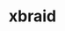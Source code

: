 ---
title: "xbraid"
layout: cache
categories: [package, develop]
meta: {"compilers": ["gcc@13.2.0", "gcc@7.5.0"], "num_specs": 57, "num_specs_by_stack": {"radiuss": 3, "root": 57}, "oss": ["ubuntu18.04", "ubuntu24.04"], "platforms": ["linux"], "stacks": ["radiuss", "root"], "targets": ["x86_64_v3"], "versions": ["3.1.0"]}
spec_details: [{"compiler": "gcc@7.5.0", "hash": "3odm25e6qugqvzrfq7wgdvigsnke5ojv", "os": "ubuntu18.04", "platform": "linux", "size": "-", "stacks": ["root"], "target": "x86_64_v3", "variants": ["build_system=makefile"], "versions": ["3.1.0"]}, {"compiler": "gcc@7.5.0", "hash": "4e36eraeg6gmvzbj43oixnq72ltoghsy", "os": "ubuntu18.04", "platform": "linux", "size": "-", "stacks": ["root"], "target": "x86_64_v3", "variants": ["build_system=makefile"], "versions": ["3.1.0"]}, {"compiler": "gcc@13.2.0", "hash": "4ssrxeh4pqcfqirgol7c6aaa25hgzdtz", "os": "ubuntu24.04", "platform": "linux", "size": "-", "stacks": ["root"], "target": "x86_64_v3", "variants": ["build_system=makefile"], "versions": ["3.1.0"]}, {"compiler": "gcc@7.5.0", "hash": "4sx2ymfvru5csy3dccvpxuzwfz6vqen6", "os": "ubuntu18.04", "platform": "linux", "size": "-", "stacks": ["root"], "target": "x86_64_v3", "variants": ["build_system=makefile"], "versions": ["3.1.0"]}, {"compiler": "gcc@7.5.0", "hash": "5ms5sztrj7mp4f2r3ntsieo2a2ph7pv2", "os": "ubuntu18.04", "platform": "linux", "size": "-", "stacks": ["root"], "target": "x86_64_v3", "variants": ["build_system=makefile"], "versions": ["3.1.0"]}, {"compiler": "gcc@7.5.0", "hash": "5phan5dgauqaqscsbzc574sg2ybasohi", "os": "ubuntu18.04", "platform": "linux", "size": "-", "stacks": ["root"], "target": "x86_64_v3", "variants": ["build_system=makefile"], "versions": ["3.1.0"]}, {"compiler": "gcc@7.5.0", "hash": "5xbilpx6ndnq7wonweqmgqaojcphoqey", "os": "ubuntu18.04", "platform": "linux", "size": "-", "stacks": ["root"], "target": "x86_64_v3", "variants": ["build_system=makefile"], "versions": ["3.1.0"]}, {"compiler": "gcc@7.5.0", "hash": "64fhwjwbxmcfbcg5cujmuppwlbx2zkua", "os": "ubuntu18.04", "platform": "linux", "size": "-", "stacks": ["root"], "target": "x86_64_v3", "variants": ["build_system=makefile"], "versions": ["3.1.0"]}, {"compiler": "gcc@7.5.0", "hash": "64lnc2vg2juuog2v4xvykapedemy4eb5", "os": "ubuntu18.04", "platform": "linux", "size": "-", "stacks": ["root"], "target": "x86_64_v3", "variants": ["build_system=makefile"], "versions": ["3.1.0"]}, {"compiler": "gcc@7.5.0", "hash": "72dlhlvf3jzjbjonzqtrn53sjtbihg42", "os": "ubuntu18.04", "platform": "linux", "size": "-", "stacks": ["root"], "target": "x86_64_v3", "variants": ["build_system=makefile"], "versions": ["3.1.0"]}, {"compiler": "gcc@7.5.0", "hash": "773llqrfax2b63rhb3t2qphlp7bx6brv", "os": "ubuntu18.04", "platform": "linux", "size": "-", "stacks": ["root"], "target": "x86_64_v3", "variants": ["build_system=makefile"], "versions": ["3.1.0"]}, {"compiler": "gcc@7.5.0", "hash": "7rqc3gswhjainiskc4slchoq3y2d4plr", "os": "ubuntu18.04", "platform": "linux", "size": "-", "stacks": ["root"], "target": "x86_64_v3", "variants": ["build_system=makefile"], "versions": ["3.1.0"]}, {"compiler": "gcc@7.5.0", "hash": "a6ute6msssxxryf6x67xguzkbr664eld", "os": "ubuntu18.04", "platform": "linux", "size": "-", "stacks": ["root"], "target": "x86_64_v3", "variants": ["build_system=makefile"], "versions": ["3.1.0"]}, {"compiler": "gcc@13.2.0", "hash": "at2qtvhle6kfwkj23gywb3a4i6mjnajr", "os": "ubuntu24.04", "platform": "linux", "size": "-", "stacks": ["root"], "target": "x86_64_v3", "variants": ["build_system=makefile"], "versions": ["3.1.0"]}, {"compiler": "gcc@7.5.0", "hash": "axgifstfxlwidukxvtgwy52b4hzeg2fk", "os": "ubuntu18.04", "platform": "linux", "size": "-", "stacks": ["root"], "target": "x86_64_v3", "variants": ["build_system=makefile"], "versions": ["3.1.0"]}, {"compiler": "gcc@7.5.0", "hash": "ayqnbj44mnhbemp3lrqontj6xnt2kzpo", "os": "ubuntu18.04", "platform": "linux", "size": "-", "stacks": ["root"], "target": "x86_64_v3", "variants": ["build_system=makefile"], "versions": ["3.1.0"]}, {"compiler": "gcc@7.5.0", "hash": "bm6hiveoy7k57dxsk7kgt76y32ji52zy", "os": "ubuntu18.04", "platform": "linux", "size": "-", "stacks": ["root"], "target": "x86_64_v3", "variants": ["build_system=makefile"], "versions": ["3.1.0"]}, {"compiler": "gcc@7.5.0", "hash": "cpcjyqi2ptvneuvmisw4vf7xra6qlftp", "os": "ubuntu18.04", "platform": "linux", "size": "-", "stacks": ["root"], "target": "x86_64_v3", "variants": ["build_system=makefile"], "versions": ["3.1.0"]}, {"compiler": "gcc@13.2.0", "hash": "cvit3bfejdi6ic4sa5ca4ovujxtl4kld", "os": "ubuntu24.04", "platform": "linux", "size": "-", "stacks": ["root"], "target": "x86_64_v3", "variants": ["build_system=makefile"], "versions": ["3.1.0"]}, {"compiler": "gcc@7.5.0", "hash": "d3iss6vqaz5zwbk6ztgrhg4dneuseqzl", "os": "ubuntu18.04", "platform": "linux", "size": "-", "stacks": ["root"], "target": "x86_64_v3", "variants": ["build_system=makefile"], "versions": ["3.1.0"]}, {"compiler": "gcc@7.5.0", "hash": "djsacju74xnqwo2mvie7omnzxx7lmjmg", "os": "ubuntu18.04", "platform": "linux", "size": "-", "stacks": ["root"], "target": "x86_64_v3", "variants": ["build_system=makefile"], "versions": ["3.1.0"]}, {"compiler": "gcc@7.5.0", "hash": "e2dyvmmbrrz6p63zd5ro3bxlwozne47u", "os": "ubuntu18.04", "platform": "linux", "size": "-", "stacks": ["root"], "target": "x86_64_v3", "variants": ["build_system=makefile"], "versions": ["3.1.0"]}, {"compiler": "gcc@7.5.0", "hash": "ensiyqo74om6v77vm7onaqawofkflma3", "os": "ubuntu18.04", "platform": "linux", "size": "-", "stacks": ["root"], "target": "x86_64_v3", "variants": ["build_system=makefile"], "versions": ["3.1.0"]}, {"compiler": "gcc@13.2.0", "hash": "f34vtrjddos6gl7ipx7icum6mhcmykov", "os": "ubuntu24.04", "platform": "linux", "size": "-", "stacks": ["root"], "target": "x86_64_v3", "variants": ["build_system=makefile"], "versions": ["3.1.0"]}, {"compiler": "gcc@7.5.0", "hash": "fpzhprasdklogeem4cr7wwcfy4qyblx2", "os": "ubuntu18.04", "platform": "linux", "size": "-", "stacks": ["root"], "target": "x86_64_v3", "variants": ["build_system=makefile"], "versions": ["3.1.0"]}, {"compiler": "gcc@7.5.0", "hash": "gb3odes35bdiqkx27fxmmq5yybwkcvqh", "os": "ubuntu18.04", "platform": "linux", "size": "-", "stacks": ["root"], "target": "x86_64_v3", "variants": ["build_system=makefile"], "versions": ["3.1.0"]}, {"compiler": "gcc@13.2.0", "hash": "gjos7jss2bidvuhr5q4ipwj4oxo5vurg", "os": "ubuntu24.04", "platform": "linux", "size": "-", "stacks": ["root"], "target": "x86_64_v3", "variants": ["build_system=makefile"], "versions": ["3.1.0"]}, {"compiler": "gcc@7.5.0", "hash": "hjpdfmj43k6dg5kc7sc6pdnc5skmr4p4", "os": "ubuntu18.04", "platform": "linux", "size": "-", "stacks": ["root"], "target": "x86_64_v3", "variants": ["build_system=makefile"], "versions": ["3.1.0"]}, {"compiler": "gcc@7.5.0", "hash": "hkpytcijsvce5og62mjzs57wrodokcz6", "os": "ubuntu18.04", "platform": "linux", "size": "-", "stacks": ["root"], "target": "x86_64_v3", "variants": ["build_system=makefile"], "versions": ["3.1.0"]}, {"compiler": "gcc@7.5.0", "hash": "i5wqh6ijzc47xicwxtdialylr2p3gzvu", "os": "ubuntu18.04", "platform": "linux", "size": "-", "stacks": ["root"], "target": "x86_64_v3", "variants": ["build_system=makefile"], "versions": ["3.1.0"]}, {"compiler": "gcc@13.2.0", "hash": "ir3cvvxii5tzzpdrhyneaof2auislf4g", "os": "ubuntu24.04", "platform": "linux", "size": "-", "stacks": ["radiuss", "root"], "target": "x86_64_v3", "variants": ["build_system=makefile"], "versions": ["3.1.0"]}, {"compiler": "gcc@7.5.0", "hash": "j54hkw35x7lmfypzcs7ses42yrzngmow", "os": "ubuntu18.04", "platform": "linux", "size": "-", "stacks": ["root"], "target": "x86_64_v3", "variants": ["build_system=makefile"], "versions": ["3.1.0"]}, {"compiler": "gcc@13.2.0", "hash": "jt2ua5k3w3wja6y7pfhdp24qsvbghodi", "os": "ubuntu24.04", "platform": "linux", "size": "-", "stacks": ["root"], "target": "x86_64_v3", "variants": ["build_system=makefile"], "versions": ["3.1.0"]}, {"compiler": "gcc@7.5.0", "hash": "jumccpov4hfe3j6osu3pu32c76tdqwlq", "os": "ubuntu18.04", "platform": "linux", "size": "-", "stacks": ["root"], "target": "x86_64_v3", "variants": ["build_system=makefile"], "versions": ["3.1.0"]}, {"compiler": "gcc@7.5.0", "hash": "jy7blwc4pofp4g5w53spzf4aa3mqqd4c", "os": "ubuntu18.04", "platform": "linux", "size": "-", "stacks": ["root"], "target": "x86_64_v3", "variants": ["build_system=makefile"], "versions": ["3.1.0"]}, {"compiler": "gcc@7.5.0", "hash": "jz52f45jyq73fkwczdwck5gj42ihnxyr", "os": "ubuntu18.04", "platform": "linux", "size": "-", "stacks": ["root"], "target": "x86_64_v3", "variants": ["build_system=makefile"], "versions": ["3.1.0"]}, {"compiler": "gcc@13.2.0", "hash": "kzvbaeteuljf6h4gje62vgnj6xertwac", "os": "ubuntu24.04", "platform": "linux", "size": "-", "stacks": ["root"], "target": "x86_64_v3", "variants": ["build_system=makefile"], "versions": ["3.1.0"]}, {"compiler": "gcc@7.5.0", "hash": "lfpsumzu3liwudbqkuyymukziu5oe7ly", "os": "ubuntu18.04", "platform": "linux", "size": "-", "stacks": ["root"], "target": "x86_64_v3", "variants": ["build_system=makefile"], "versions": ["3.1.0"]}, {"compiler": "gcc@13.2.0", "hash": "m6wzvxnp65jvmw5fetrwlotrtfu3w23c", "os": "ubuntu24.04", "platform": "linux", "size": "-", "stacks": ["root"], "target": "x86_64_v3", "variants": ["build_system=makefile"], "versions": ["3.1.0"]}, {"compiler": "gcc@7.5.0", "hash": "nqgpo43imh7qux2kltuevabc6dnv7ii4", "os": "ubuntu18.04", "platform": "linux", "size": "-", "stacks": ["root"], "target": "x86_64_v3", "variants": ["build_system=makefile"], "versions": ["3.1.0"]}, {"compiler": "gcc@13.2.0", "hash": "oij75ddre6is7bdnypqgz6nay7x3ixlq", "os": "ubuntu24.04", "platform": "linux", "size": "-", "stacks": ["radiuss", "root"], "target": "x86_64_v3", "variants": ["build_system=makefile"], "versions": ["3.1.0"]}, {"compiler": "gcc@7.5.0", "hash": "p4hxt6cxjq7vp2kas3soq3drmpxhtzfg", "os": "ubuntu18.04", "platform": "linux", "size": "-", "stacks": ["root"], "target": "x86_64_v3", "variants": ["build_system=makefile"], "versions": ["3.1.0"]}, {"compiler": "gcc@7.5.0", "hash": "pmlwwgwwzqogth7v4xu5l67zuan44bhe", "os": "ubuntu18.04", "platform": "linux", "size": "-", "stacks": ["root"], "target": "x86_64_v3", "variants": ["build_system=makefile"], "versions": ["3.1.0"]}, {"compiler": "gcc@7.5.0", "hash": "qyipfvpyap4p527w337cmhnj7wkiydse", "os": "ubuntu18.04", "platform": "linux", "size": "-", "stacks": ["root"], "target": "x86_64_v3", "variants": ["build_system=makefile"], "versions": ["3.1.0"]}, {"compiler": "gcc@7.5.0", "hash": "r5dqq7uzflzezxn2b23436avk4emcknq", "os": "ubuntu18.04", "platform": "linux", "size": "-", "stacks": ["root"], "target": "x86_64_v3", "variants": ["build_system=makefile"], "versions": ["3.1.0"]}, {"compiler": "gcc@7.5.0", "hash": "re6ndbtj3hpavm7bcgcj7rwrcwucgra6", "os": "ubuntu18.04", "platform": "linux", "size": "-", "stacks": ["root"], "target": "x86_64_v3", "variants": ["build_system=makefile"], "versions": ["3.1.0"]}, {"compiler": "gcc@7.5.0", "hash": "tdmirchgwqc25grsgwyftz3buhms6jju", "os": "ubuntu18.04", "platform": "linux", "size": "-", "stacks": ["root"], "target": "x86_64_v3", "variants": ["build_system=makefile"], "versions": ["3.1.0"]}, {"compiler": "gcc@13.2.0", "hash": "thbyfvsv2v2lnmfxt7uxrrbh2dmnaxfq", "os": "ubuntu24.04", "platform": "linux", "size": "-", "stacks": ["root"], "target": "x86_64_v3", "variants": ["build_system=makefile"], "versions": ["3.1.0"]}, {"compiler": "gcc@7.5.0", "hash": "tqf6dzfxmahktwx7ajvfgpo5pvviw7fh", "os": "ubuntu18.04", "platform": "linux", "size": "-", "stacks": ["root"], "target": "x86_64_v3", "variants": ["build_system=makefile"], "versions": ["3.1.0"]}, {"compiler": "gcc@7.5.0", "hash": "ust2c5xquob3yp4bdhn6x7pwouieeos5", "os": "ubuntu18.04", "platform": "linux", "size": "-", "stacks": ["root"], "target": "x86_64_v3", "variants": ["build_system=makefile"], "versions": ["3.1.0"]}, {"compiler": "gcc@7.5.0", "hash": "uxze6sutds64gyvqxeucndwldk6o6twd", "os": "ubuntu18.04", "platform": "linux", "size": "-", "stacks": ["root"], "target": "x86_64_v3", "variants": ["build_system=makefile"], "versions": ["3.1.0"]}, {"compiler": "gcc@7.5.0", "hash": "vihe5kb537hmt4c4rkls2ex4wavmfmhx", "os": "ubuntu18.04", "platform": "linux", "size": "-", "stacks": ["root"], "target": "x86_64_v3", "variants": ["build_system=makefile"], "versions": ["3.1.0"]}, {"compiler": "gcc@7.5.0", "hash": "vwtwzrx3pjmi53gizgochhxxesen6kcx", "os": "ubuntu18.04", "platform": "linux", "size": "-", "stacks": ["root"], "target": "x86_64_v3", "variants": ["build_system=makefile"], "versions": ["3.1.0"]}, {"compiler": "gcc@13.2.0", "hash": "wnx25k3bxlezevu75hs5vzp3j23qijsl", "os": "ubuntu24.04", "platform": "linux", "size": "-", "stacks": ["radiuss", "root"], "target": "x86_64_v3", "variants": ["build_system=makefile"], "versions": ["3.1.0"]}, {"compiler": "gcc@7.5.0", "hash": "xk5rjyywgnb3ahbrj7esq5h7biea5rwp", "os": "ubuntu18.04", "platform": "linux", "size": "-", "stacks": ["root"], "target": "x86_64_v3", "variants": ["build_system=makefile"], "versions": ["3.1.0"]}, {"compiler": "gcc@7.5.0", "hash": "xs5sy2jqrxcrf6rd5ujmpmdrcdt5gqer", "os": "ubuntu18.04", "platform": "linux", "size": "-", "stacks": ["root"], "target": "x86_64_v3", "variants": ["build_system=makefile"], "versions": ["3.1.0"]}, {"compiler": "gcc@13.2.0", "hash": "ytcygmniordktwuw4jo42yehlxisex2i", "os": "ubuntu24.04", "platform": "linux", "size": "-", "stacks": ["root"], "target": "x86_64_v3", "variants": ["build_system=makefile"], "versions": ["3.1.0"]}]
---